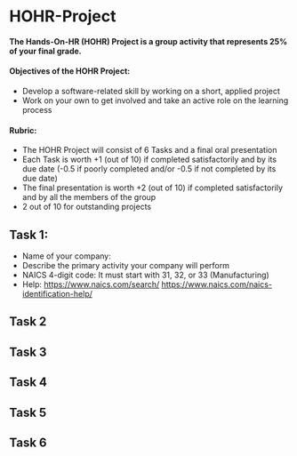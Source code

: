 # HOHR-Project
#### The Hands-On-HR (HOHR) Project is a group activity that represents 25% of your final grade.
#### Objectives of the HOHR Project:
* Develop a software-related skill by working on a short, applied project
* Work on your own to get involved and take an active role on the learning process 
#### Rubric:
* The HOHR Project will consist of 6 Tasks and a final oral presentation
* Each Task is worth +1 (out of 10) if completed satisfactorily and by its due date (-0.5 if poorly completed and/or -0.5 if not completed by its due date)
* The final presentation is worth +2 (out of 10) if completed satisfactorily and by all the members of the group
* 2 out of 10 for outstanding projects

## Task 1:
* Name of your company:
* Describe the primary activity your company will perform
* NAICS 4-digit code: It must start with 31, 32, or 33 (Manufacturing)
* Help: https://www.naics.com/search/ https://www.naics.com/naics-identification-help/
## Task 2
## Task 3
## Task 4
## Task 5
## Task 6
